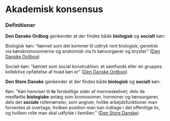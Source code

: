 # Akademisk konsensus

### Definitioner

**Den Danske Ordbog** genkender at der findes både **biologisk** og **socialt** køn:

Biologisk køn: “kønnet som det kommer til udtryk rent biologisk; genetisk via kønskromosomerne og anatomisk via fx kønsorganer og bryster” ([Den Danske Ordbog](https://ordnet.dk/ddo/ordbog?query=k%C3%B8n#udtryk-1))

Socialt køn: ”kønnet som social konstruktion; et samfunds eller en gruppes kollektive opfattelse af hvad køn er” ([Den Danske Ordbog](https://ordnet.dk/ddo/ordbog?query=k%C3%B8n#udtryk-6))

**Den Store Danske** genkender at der findes både **biologisk** og **socialt** køn:

Køn: ”Køn henviser til **to** forskellige sider af menneskelivet; dels de medfødte **biologiske** anlæg som kromosomer, hormoner og kønsorganer, dels det **sociale** rollemønster, som angiver, hvilke arbejdsfunktioner man forventes at overtage, hvilken position man kan indtage i det offentlige liv, og hvilken rolle man skal udfylde i familien.” ([Den Store Danske](https://denstoredanske.lex.dk/k%C3%B8n\_-\_hos\_mennesker))

